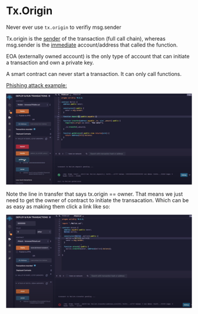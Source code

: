 # Tx.Origin 

Never ever use `tx.origin` to verifiy msg.sender

Tx.origin is the <u>sender</u> of the transaction (full call chain), whereas msg.sender is the <u>immediate</u> account/address that called the function.

EOA (externally owned account) is the only type of account that can initiate a transaction and own a private key.

A smart contract can never start a transaction. It can only call functions. 

<u>Phishing attack example:</u>

![tx_origin_wallet](./screenshots/tx_origin_wallet.png)

Note the line in transfer that says tx.origin == owner. That means we just need to get the owner of contract to initiate the transacation. Which can be as easy as making them click a link like so:

![attack_tx_origin](./screenshots/attack_tx_origin.png)

